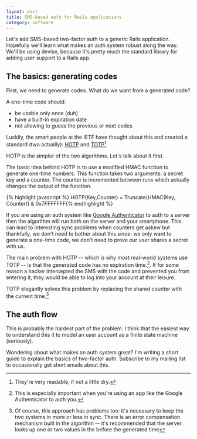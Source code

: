 ```yaml
---
layout: post
title: SMS-based auth for Rails applications
category: software
---
```


Let's add SMS-based two-factor auth to a generic Rails application. Hopefully we'll learn what makes an auth system robust along the way. We'll be using devise, because it's pretty much the standard library for adding user support to a Rails app.

## The basics: generating codes

First, we need to generate codes. What do we want from a generated code?

 A one-time code should:

- be usable only once (duh)
- have a built-in expiration date
- not allowing to guess the previous or next codes

Luckily, the smart people at the IETF have thought about this and created a standard (two actually): [HOTP](https://tools.ietf.org/html/rfc4226) and [TOTP](https://tools.ietf.org/html/rfc6238)[^readable].

HOTP is the simpler of the two algorithms. Let's talk about it first.

The basic idea behind HOTP is to use a modified HMAC function to generate one-time numbers. This function takes two arguments: a secret key and a counter. The counter is incremented between runs which actually changes the output of the function.

{% highlight javascript %}
HOTP(Key,Counter) = Truncate(HMAC(Key, Counter)) & 0x7FFFFFFF{% endhighlight %}



If you are using an auth system like [Google Authenticator](http://en.wikipedia.org/wiki/Google_Authenticator) to auth to a server then the algorithm will run both on the server and your smartphone. This can lead to interesting sync problems when counters get askew but thankfully, we don't need to bother about this since: we only want to generate a one-time code, we don't need to prove our user shares a secret with us.

The main problem with HOTP -- which is why most real-world systems use TOTP -- is that the generated code has no expiration time.[^google_authenticator]. If for some reason a hacker intercepted the SMS with the code and prevented you from entering it, they would be able to log into your account at their leisure.

TOTP elegantly solves this problem by replacing the shared counter with the current time.[^drift]

## The auth flow

This is probably the hardest part of the problem. I think that the easiest way to understand this it to model an user account as a finite state machine (seriously).

Wondering about what makes an auth system great? I'm writing a short guide to explain the basics of two-factor auth. Subscribe to my mailing list to occasionally get short emails about this.

[^readable]: They're very readable, if not a little dry.
[^google_authenticator]: This is especially important when you're using an app like the Google Authenticator to auth you.
[^drift]: Of course, this approach has problems too: it's necessary to keep the two systems in more or less in sync. There is an error compensation mechanism built in the algorithm -- it's recommended that the server looks up one or two values in the before the generated time 

